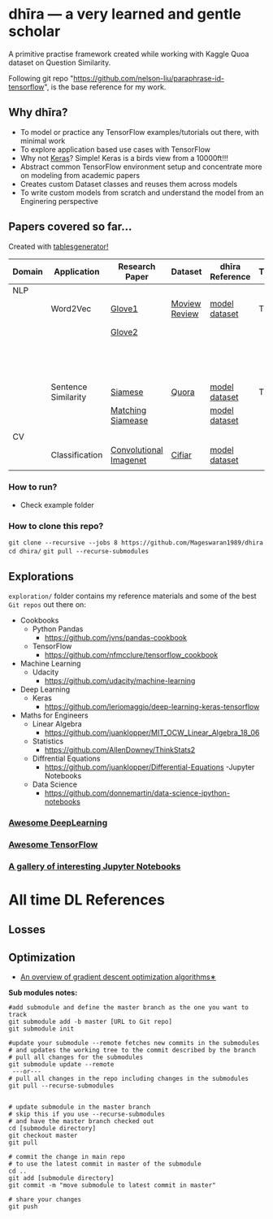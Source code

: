 # dhīra — a very learned and gentle scholar

A primitive practise framework created while working with Kaggle Quoa dataset on Question Similarity.

Following git repo "https://github.com/nelson-liu/paraphrase-id-tensorflow", is the base reference for my work.


## Why dhīra?
- To model or practice any TensorFlow examples/tutorials out there, with minimal work
- To explore application based use cases with TensorFlow
- Why not [Keras](https://github.com/fchollet/keras/)? Simple! Keras is a birds view from a 10000ft!!!
- Abstract common TensorFlow environment setup and concentrate more on modeling from academic papers
- Creates custom Dataset classes and reuses them across models
- To write custom models from scratch and understand the model from an Enginering perspective

## Papers covered so far...

Created with [tablesgenerator!](http://www.tablesgenerator.com/markdown_tables)

| Domain  | Application         | Research Paper                                                                                                                                                 | Dataset                                                                   | dhīra Reference                                                                             | TF/Keras | References                                                                              |
|---------|---------------------|----------------------------------------------------------------------------------------------------------------------------------------------------------------|---------------------------------------------------------------------------|---------------------------------------------------------------------------------------------|----------|-----------------------------------------------------------------------------------------|
| NLP     |                     |                                                                                                                                                                |                                                                           |                                                                                             |          |                                                                                         |
|         | Word2Vec            | [Glove1](https://arxiv.org/abs/1408.5882)                                                                                                                      | [Moview Review](http://www.cs.cornell.edu/people/pabo/movie-review-data/) | [model](dhira/tf/models/word2vec/glove.py)  [dataset](dhira/data/dataset/movie_review.py)   | TF       | http://cs231n.github.io/convolutional-networks/                                         |
|         |                     | [Glove2](https://arxiv.org/abs/1510.03820)                                                                                                                     |                                                                           |                                                                                             |          | http://www.wildml.com/2015/11/understanding-convolutional-neural-networks-for-nlp       |
|         |                     |                                                                                                                                                                |                                                                           |                                                                                             |          | http://www.wildml.com/2015/12/implementing-a-cnn-for-text-classification-in-tensorflow/ |
|         |                     |                                                                                                                                                                |                                                                           |                                                                                             |          | Git: https://github.com/yoonkim/CNN_sentence                                            |
|         | Sentence Similarity | [Siamese](https://www.aaai.org/ocs/index.php/AAAI/AAAI16/paper/download/12195/12023)                                                                           | [Quora](https://www.kaggle.com/quora/question-pairs-dataset)              | [model](dhira/tf/models/siamese/siamese_bilstm.py)  [dataset](dhira/data/dataset/quora.py)  | TF       |                                                                                         |
|         |                     | [Matching Siamease](https://www.semanticscholar.org/paper/Learning-Natural-Language-Inference-using-Bidirect-Liu-Sun/f93a0a3e8a3e6001b4482430254595cf737697fa) |                                                                           | [model](dhira/tf/models/siamese/matching_bilstm.py)  [dataset](dhira/data/dataset/quora.py) |          |                                                                                         |
|         |                     |                                                                                                                                                                |                                                                           |                                                                                             |          |                                                                                         |
| CV      |                     |                                                                                                                                                                |                                                                           |                                                                                             |          |                                                                                         |
|         | Classification      | [Convolutional Imagenet](https://papers.nips.cc/paper/4824-imagenet-classification-with-deep-convolutional-neural-networks.pdf)                                | [Cifiar](https://www.cs.toronto.edu/~kriz/cifar.html)                     | [model](dhira/tf/models/conv/cifiar_convnet.py)  [dataset](dhira/data/dataset/cifiar10.py)  |          |                                                                                         |
|         |                     |                                                                                                                                                                |                                                                           |                                                                                             |          |                                                                                         |         |                     |                                                                                                                                                                |                                                                           |                                                                                                |          |                                                                                         |  

### How to run?
- Check example folder


### How to clone this repo?
`git clone --recursive --jobs 8 https://github.com/Mageswaran1989/dhira`
`cd dhira/`
`git pull --recurse-submodules`

## Explorations

`exploration/` folder contains my reference materials and some of the best `Git repos` out there on:
- Cookbooks
    - Python Pandas
        - https://github.com/jvns/pandas-cookbook
    - TensorFlow
        - https://github.com/nfmcclure/tensorflow_cookbook
- Machine Learning
    - Udacity
        - https://github.com/udacity/machine-learning
- Deep Learning
    - Keras
        - https://github.com/leriomaggio/deep-learning-keras-tensorflow
- Maths for Engineers 
    - Linear Algebra
        - https://github.com/juanklopper/MIT_OCW_Linear_Algebra_18_06
    - Statistics
        - https://github.com/AllenDowney/ThinkStats2
    - Diffrential Equations
        - https://github.com/juanklopper/Differential-Equations
-Jupyter Notebooks
    - Data Science 
        - https://github.com/donnemartin/data-science-ipython-notebooks

### [Awesome DeepLearning](https://github.com/ChristosChristofidis/awesome-deep-learning)
### [Awesome TensorFlow](https://github.com/jtoy/awesome-tensorflow)
### [A gallery of interesting Jupyter Notebooks](https://github.com/jupyter/jupyter/wiki/A-gallery-of-interesting-Jupyter-Notebooks)  


# All time DL References
## Losses
## Optimization
- [An overview of gradient descent optimization
algorithms∗](https://arxiv.org/pdf/1609.04747v1.pdf)



**Sub modules notes:**

```commandline
#add submodule and define the master branch as the one you want to track  
git submodule add -b master [URL to Git repo]     
git submodule init

#update your submodule --remote fetches new commits in the submodules 
# and updates the working tree to the commit described by the branch  
# pull all changes for the submodules
git submodule update --remote
 ---or---
# pull all changes in the repo including changes in the submodules
git pull --recurse-submodules


# update submodule in the master branch
# skip this if you use --recurse-submodules
# and have the master branch checked out
cd [submodule directory]
git checkout master
git pull

# commit the change in main repo
# to use the latest commit in master of the submodule
cd ..
git add [submodule directory]
git commit -m "move submodule to latest commit in master"

# share your changes
git push
``` 